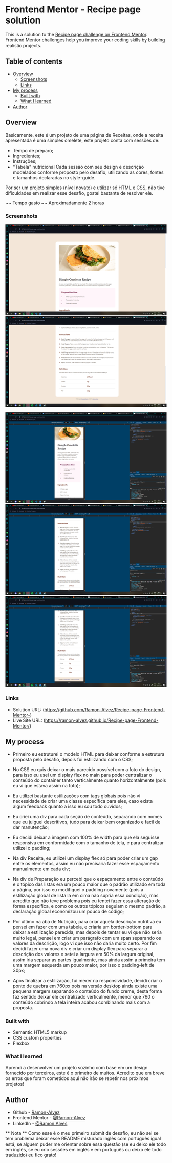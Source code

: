 # Frontend Mentor - Recipe page solution

This is a solution to the [Recipe page challenge on Frontend Mentor](https://www.frontendmentor.io/challenges/recipe-page-KiTsR8QQKm). Frontend Mentor challenges help you improve your coding skills by building realistic projects. 

## Table of contents

- [Overview](#overview)
  - [Screenshots](#screenshot)
  - [Links](#links)
- [My process](#my-process)
  - [Built with](#built-with)
  - [What I learned](#what-i-learned)
- [Author](#author)

## Overview

Basicamente, este é um projeto de uma página de Receitas, onde a receita apresentada é uma simples omelete, este projeto conta com sessões de:
- Tempo de preparo;
- Ingredientes;
- Instruções;
- "Tabela" nutricional
Cada sessão com seu design e descrição modelados conforme proposto pelo desafio, utilizando as cores, fontes e tamanhos declaradas no style-guide.

Por ser um projeto simples (nível novato) e utilizar só HTML e CSS, não tive dificuldades em realizar esse desafio, gostei bastante de resolver ele.

  ~~ Tempo gasto ~~
Aproximadamente 2 horas

### Screenshots

![Desktop solution](./screenshots/desktop-1.png)
![Desktop solution](./screenshots/desktop-2.png)

![Mobile solution](./screenshots/mobile-1.png)
![Mobile solution](./screenshots/mobile-2.png)
![Mobile solution](./screenshots/mobile-3.png)

### Links

- Solution URL: (https://github.com/Ramon-Alvez/Recipe-page-Frontend-Mentor-)
- Live Site URL: (https://ramon-alvez.github.io/Recipe-page-Frontend-Mentor/)

## My process

- Primeiro eu estruturei o modelo HTML para deixar conforme a estrutura proposta pelo desafio, depois fui estilizando com o CSS; 

- No CSS eu quis deixar o mais parecido possível com a foto do design, para isso eu usei um display flex no main para poder centralizar o conteúdo do container tanto verticalmente quanto horizontalmente (pois eu vi que estava assim na foto);

- Eu utilizei bastante estilizações com tags globais pois não vi necessidade de criar uma classe específica para eles, caso exista algum feedback quanto a isso eu sou todo ouvidos;

- Eu criei uma div para cada seção de conteúdo, separando com nomes que eu julguei descritivos, tudo para deixar bem organizado e facil de dar manutenção;

- Eu decidi deixar a imagem com 100% de width para que ela seguisse responsiva em conformidade com o tamanho de tela, e para centralizar utilizei o padding;

- Na div Receita, eu utilizei um display flex só para poder criar um gap entre os elementos, assim eu não precisaria fazer esse espaçamento manualmente em cada div;

- Na div de Preparação eu percebi que o espaçamento entre o conteúdo e o tópico das listas era um pouco maior que o padrão utilizado em toda a página, por isso eu modifiquei o padding novamente (pois a estilização global de lista lá em cima não supria essa condição), mas acredito que não teve problema pois eu tentei fazer essa alteração de forma específica, e como os outros tópicos seguiam o mesmo padrão, a declaração global economizou um pouco de código;

- Por último na aba de Nutrição, para criar aquela descrição nutritiva eu pensei em fazer com uma tabela, e criaria um border-bottom para deixar a estilização parecida, mas depois de tentar eu vi que não seria muito legal, pensei em criar um parágrafo com um span separando os valores da descrição, logo vi que isso não daria muito certo. Por fim decidi fazer uma nova div e criar um display flex para separar a descrição dos valores e setei a largura em 50% da largura original, assim iria separar as partes igualmente, mas ainda assim a primeira tem uma margem esquerda um pouco maior, por isso o padding-left de 30px; 

- Após finalizar a estilização, fui mexer na responsividade, decidi criar o ponto de quebra em 760px pois na versão desktop ainda existe uma pequena margem separando o conteúdo do fundo creme, desta forma faz sentido deixar ele centralizado verticalmente, menor que 760 o conteúdo cobrindo a tela inteira acabou combinando mais com a proposta.

### Built with

- Semantic HTML5 markup
- CSS custom properties
- Flexbox

### What I learned

Aprendi a desenvolver um projeto sozinho com base em um design fornecido por terceiros, este é o primeiro de muitos. Acredito que em breve os erros que foram cometidos aqui não irão se repetir nos próximos projetos!

## Author

- Github - [Ramon-Alvez](https://github.com/Ramon-Alvez)
- Frontend Mentor - [@Ramon-Alvez](https://www.frontendmentor.io/profile/Ramon-Alvez)
- LinkedIn - [@Ramon Alves](https://www.linkedin.com/in/ramon-alves-z/)

** Nota ** 
Como esse é o meu primeiro submit de desafio, eu não sei se tem problema deixar esse README misturado inglês com português igual está, se alguem puder me orientar sobre essa questão (se eu deixo ele todo em inglês, se eu crio sessões em inglês e em português ou deixo ele todo traduzido) eu fico grato!
